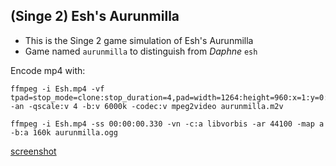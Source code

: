 ## (Singe 2) Esh's Aurunmilla

* This is the Singe 2 game simulation of Esh's Aurunmilla
* Game named `aurunmilla` to distinguish from _Daphne_ `esh`

Encode mp4 with:

    ffmpeg -i Esh.mp4 -vf tpad=stop_mode=clone:stop_duration=4,pad=width=1264:height=960:x=1:y=0:color=black -an -qscale:v 4 -b:v 6000k -codec:v mpeg2video aurunmilla.m2v

    ffmpeg -i Esh.mp4 -ss 00:00:00.330 -vn -c:a libvorbis -ar 44100 -map a -b:a 160k aurunmilla.ogg


[screenshot](aurunmilla.png)

